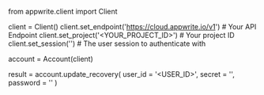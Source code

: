 from appwrite.client import Client

client = Client()
client.set_endpoint('https://cloud.appwrite.io/v1') # Your API Endpoint
client.set_project('<YOUR_PROJECT_ID>') # Your project ID
client.set_session('') # The user session to authenticate with

account = Account(client)

result = account.update_recovery(
    user_id = '<USER_ID>',
    secret = '<SECRET>',
    password = ''
)
